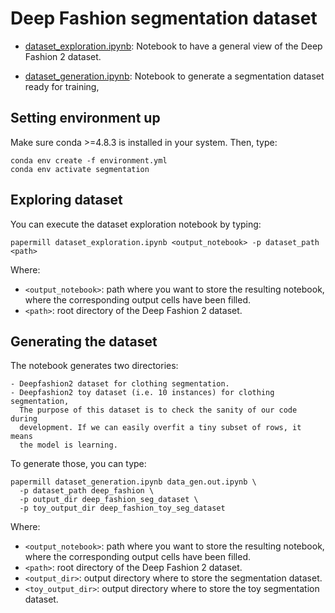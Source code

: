 # Deep Fashion segmentation dataset

- [dataset_exploration.ipynb](dataset_exploration.ipynb): Notebook to have a 
  general view  of the Deep Fashion 2 dataset.

- [dataset_generation.ipynb](dataset_generation.ipynb): Notebook to generate 
  a segmentation dataset ready for training,

## Setting environment up

Make sure conda >=4.8.3 is installed in your system. Then, type:

```shell script
conda env create -f environment.yml
conda env activate segmentation
```

## Exploring dataset

You can execute the dataset exploration notebook by typing:

```shell script
papermill dataset_exploration.ipynb <output_notebook> -p dataset_path <path>
```

Where:
  - `<output_notebook>`: path where you want to store the resulting
    notebook, where the corresponding output cells have been filled.
  - `<path>`: root directory of the Deep Fashion 2 dataset.

## Generating the dataset

The notebook generates two directories:

    - Deepfashion2 dataset for clothing segmentation.
    - Deepfashion2 toy dataset (i.e. 10 instances) for clothing segmentation,
      The purpose of this dataset is to check the sanity of our code during 
      development. If we can easily overfit a tiny subset of rows, it means 
      the model is learning.

To generate those, you can type:

```shell script
papermill dataset_generation.ipynb data_gen.out.ipynb \                                         
  -p dataset_path deep_fashion \
  -p output_dir deep_fashion_seg_dataset \ 
  -p toy_output_dir deep_fashion_toy_seg_dataset
```

Where:
  - `<output_notebook>`: path where you want to store the resulting notebook,
  where the corresponding output cells have been filled.
  - `<path>`: root directory of the Deep Fashion 2 dataset.
  - `<output_dir>`: output directory where to store the segmentation dataset.
  - `<toy_output_dir>`: output directory where to store the toy segmentation 
    dataset.
